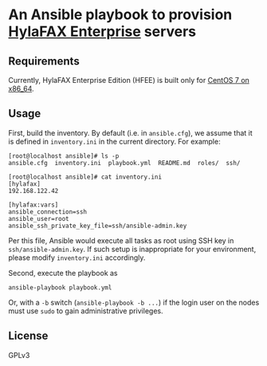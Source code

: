 # An Ansible playbook to provision [HylaFAX Enterprise][1] servers

## Requirements

Currently, HylaFAX Enterprise Edition (HFEE) is built only for [CentOS 7 on x86_64][2].

## Usage

First, build the inventory. By default (i.e. in `ansible.cfg`), we assume that it is defined in `inventory.ini` in the current directory. For example:
```
[root@localhost ansible]# ls -p
ansible.cfg  inventory.ini  playbook.yml  README.md  roles/  ssh/

[root@localhost ansible]# cat inventory.ini
[hylafax]
192.168.122.42

[hylafax:vars]
ansible_connection=ssh
ansible_user=root
ansible_ssh_private_key_file=ssh/ansible-admin.key
```
Per this file, Ansible would execute all tasks as root using SSH key in `ssh/ansible-admin.key`. If such setup is inappropriate for your environment, please
modify `inventory.ini` accordingly.

Second, execute the playbook as
```
ansible-playbook playbook.yml
```
Or, with a `-b` switch (`ansible-playbook -b ...`) if the login user on the nodes must use `sudo` to gain administrative privileges.

## License

GPLv3

[1]: https://www.ifax.com/products/hylafax-enterprise/
[2]: https://mirrors.edge.kernel.org/centos/7.9.2009/isos/x86_64/
